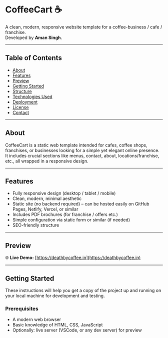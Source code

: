 # CoffeeCart ☕

A clean, modern, responsive website template for a coffee-business / cafe / franchise.  
Developed by **Aman Singh**.

---

## Table of Contents

- [About](#about)  
- [Features](#features)  
- [Preview](#preview)  
- [Getting Started](#getting-started)  
- [Structure](#structure)  
- [Technologies Used](#technologies-used)  
- [Deployment](#deployment)  
- [License](#license)  
- [Contact](#contact)  

---

## About

CoffeeCart is a static web template intended for cafes, coffee shops, franchises, or businesses looking for a simple yet elegant online presence. It includes crucial sections like menus, contact, about, locations/franchise, etc., all wrapped in a responsive design.

---

## Features

- Fully responsive design (desktop / tablet / mobile)  
- Clean, modern, minimal aesthetic  
- Static site (no backend required) – can be hosted easily on GitHub Pages, Netlify, Vercel, or similar  
- Includes PDF brochures (for franchise / offers etc.)  
- Simple configuration via static form or similar (if needed)  
- SEO-friendly structure  

---

## Preview

🌐 **Live Demo:** [https://deathbycoffee.in](https://deathbycoffee.in)

---

## Getting Started

These instructions will help you get a copy of the project up and running on your local machine for development and testing.

### Prerequisites

- A modern web browser  
- Basic knowledge of HTML, CSS, JavaScript  
- Optionally: live server (VSCode, or any dev server) for preview

